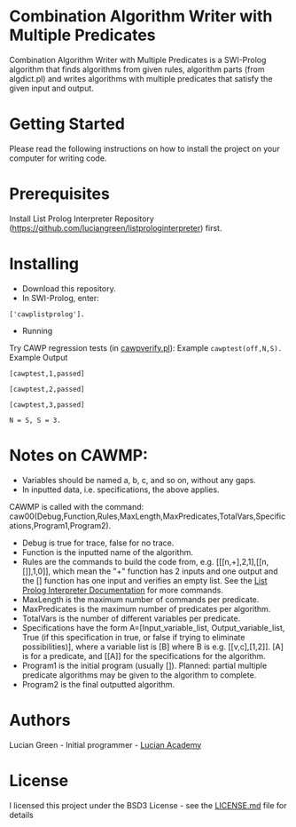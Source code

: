 # Combination Algorithm Writer with Multiple Predicates

Combination Algorithm Writer with Multiple Predicates is a SWI-Prolog algorithm that finds algorithms from given rules,  algorithm parts (from algdict.pl) and writes algorithms with multiple predicates that satisfy the given input and output.

# Getting Started

Please read the following instructions on how to install the project on your computer for writing code.

# Prerequisites

Install List Prolog Interpreter Repository (https://github.com/luciangreen/listprologinterpreter) first.

# Installing

* Download this repository.
* In SWI-Prolog, enter:
```
['cawplistprolog'].
```
* Running

Try CAWP regression tests (in <a href="https://github.com/luciangreen/Combination-Algorithm-Writer-Multiple-Predicates/blob/master/cawpverify.pl">cawpverify.pl</a>):
Example
`cawptest(off,N,S).`
Example Output
```
[cawptest,1,passed]

[cawptest,2,passed]

[cawptest,3,passed]

N = S, S = 3.
```


# Notes on CAWMP:

* Variables should be named a, b, c, and so on, without any gaps.
* In inputted data, i.e. specifications, the above applies.


CAWMP is called with the command:	caw00(Debug,Function,Rules,MaxLength,MaxPredicates,TotalVars,Specifications,Program1,Program2).
* Debug is true for trace, false for no trace.
* Function is the inputted name of the algorithm.
* Rules are the commands to build the code from, e.g. [[[n,+],2,1],[[n,[]],1,0]], which mean the "+" function has 2 inputs and one output and the [] function has one input and verifies an empty list.  See the <a href="https://github.com/luciangreen/listprologinterpreter/blob/master/LPI_docs.md">List Prolog Interpreter Documentation</a> for more commands.
* MaxLength is the maximum number of commands per predicate.
* MaxPredicates is the maximum number of predicates per algorithm.
* TotalVars is the number of different variables per predicate.
* Specifications have the form A=[Input_variable_list, Output_variable_list, True (if this specification in true, or false if trying to eliminate possibilities)], where a variable list is [B] where B is e.g. [[v,c],[1,2]].  [A] is for a predicate, and [[A]] for the specifications for the algorithm.
* Program1 is the initial program (usually []).  Planned: partial multiple predicate algorithms may be given to the algorithm to complete.
* Program2 is the final outputted algorithm.


# Authors

Lucian Green - Initial programmer - <a href="https://www.lucianacademy.com/">Lucian Academy</a>

# License

I licensed this project under the BSD3 License - see the <a href="LICENSE">LICENSE.md</a> file for details

